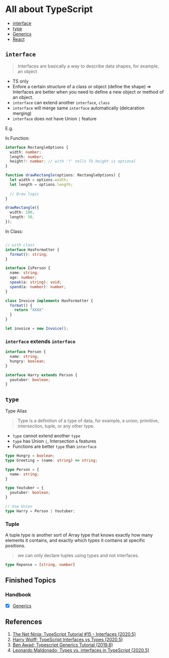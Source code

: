 # All about TypeScript

- [interface](#interface)
- [type](#type)
- [Generics](./generics)
- [React](./react)

## `interface`

> Interfaces are basically a way to describe data shapes, for example, an object

- TS only
- Enfore a certain structure of a class or object (define the shape) => Interfaces are better when you need to define a new object or method of an object.
- `interface` can extend another `interface`, `class`
- `interface` will merge same `interface` automatically (delcaration merging)
- `interface` does not have Union `|` feature

E.g.

In Function:

```typescript
interface RectangleOptions {
  width: number;
  length: number;
  height?: number; // with '?' tells TS height is optional
}

function drawRectangle(options: RectangleOptions) {
  let width = options.width;
  let length = options.length;
      
  // Draw logic
}

drawRectangle({
  width: 100,
  length: 50,
});
```

In Class:

```typescript

// with class
interface HasFormatter {
  format(): string;
}

interface IsPerson {
  name: string;
  age: number;
  speak(a: string): void;
  spend(a: number): number;
}

class Invoice implements HasFormatter {
  format() {
    return "XXXX"
  }
}

let invoice = new Invoice();
```

### `interface` extends `interface`

```typescript
interface Person {
  name: string;
  hungry: boolean;
}

interface Harry extends Person {
  youtuber: boolean;
}
```

## `type`

Type Alias

> Type is a definition of a type of data, for example, a union, primitive, intersection, tuple, or any other type.

- `type` cannot extend another `type`
- `type` has Union `|`, Intersection `&` features
- Functions are better `type` than `interface`

```typescript
type Hungry = boolean;
type Greeting = (name: string) => string;

type Person = {
  name: string;
}

type Youtuber = {
  youtuber: boolean;
}

// Use Union
type Harry = Person | Youtuber;
```

### Tuple

A tuple type is another sort of Array type that knows exactly how many elements it contains, and exactly which types it contains at specific positions.

> we can only declare tuples using types and not interfaces.

```typescript
type Reponse = [string, number]
```

## Finished Topics

### Handbook

- [x] [Generics](https://www.typescriptlang.org/docs/handbook/2/generics.html)

## References

1. [The Net Ninja; TypeScript Tutorial #15 - Interfaces (2020.5)](https://youtu.be/VbW6vWTaHOY)
2. [Harry Wolff; TypeScript Interfaces vs Types (2020.5)](https://youtu.be/crjIq7LEAYw)
3. [Ben Awad; Typescript Generics Tutorial (2019.8)](https://youtu.be/nViEqpgwxHE)
4. [Leonardo Maldonado; Types vs. interfaces in TypeScript (2020.5)](https://blog.logrocket.com/types-vs-interfaces-in-typescript/)

